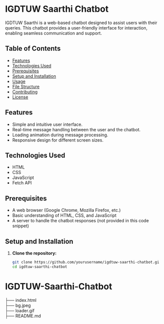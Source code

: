 # IGDTUW Saarthi Chatbot

IGDTUW Saarthi is a web-based chatbot designed to assist users with their queries. This chatbot provides a user-friendly interface for interaction, enabling seamless communication and support.

## Table of Contents
- [Features](#features)
- [Technologies Used](#technologies-used)
- [Prerequisites](#prerequisites)
- [Setup and Installation](#setup-and-installation)
- [Usage](#usage)
- [File Structure](#file-structure)
- [Contributing](#contributing)
- [License](#license)

## Features
- Simple and intuitive user interface.
- Real-time message handling between the user and the chatbot.
- Loading animation during message processing.
- Responsive design for different screen sizes.

## Technologies Used
- HTML
- CSS
- JavaScript
- Fetch API

## Prerequisites
- A web browser (Google Chrome, Mozilla Firefox, etc.)
- Basic understanding of HTML, CSS, and JavaScript
- A server to handle the chatbot responses (not provided in this code snippet)

## Setup and Installation
1. **Clone the repository:**
   ```bash
   git clone https://github.com/yourusername/igdtuw-saarthi-chatbot.git
   cd igdtuw-saarthi-chatbot


<h1>IGDTUW-Saarthi-Chatbot</h1>

<div>├── index.html</div>
<div>├── bg.jpeg</div>               
<div>├── loader.gif</div>            
<div>├── README.md</div>              

